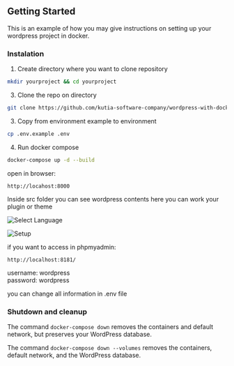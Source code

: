 <!-- GETTING STARTED -->
## Getting Started

This is an example of how you may give instructions on setting up your wordpress project in docker.

### Instalation
1. Create directory where you want to clone repository
```sh
mkdir yourproject && cd yourproject
```
3. Clone the repo on directory
```sh
git clone https://github.com/kutia-software-company/wordpress-with-docker.git .
```
3. Copy from environment example to environment
```sh 
cp .env.example .env
```

4. Run docker compose
```sh
docker-compose up -d --build
```

open in browser:
```
http://locahost:8000
```

Inside src folder you can see wordpress contents here you can work your plugin or theme

![Select Language](https://docs.docker.com/samples/images/wordpress-lang.png)

![Setup](https://docs.docker.com/samples/images/wordpress-welcome.png)

if you want to access in phpmyadmin:
```
http://localhost:8181/
```
username: wordpress <br>
password: wordpress

you can change all information in .env file

### Shutdown and cleanup
The command `docker-compose down` removes the containers and default network, but preserves your WordPress database.

The command `docker-compose down --volumes` removes the containers, default network, and the WordPress database.